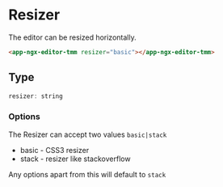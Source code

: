 # Resizer

The editor can be resized horizontally.

```html
<app-ngx-editor-tmm resizer="basic"></app-ngx-editor-tmm>
```

## Type

```js
resizer: string
```

### Options

The Resizer can accept two values `basic|stack`

* basic - CSS3 resizer
* stack - resizer like stackoverflow

Any options apart from this will default to `stack`
